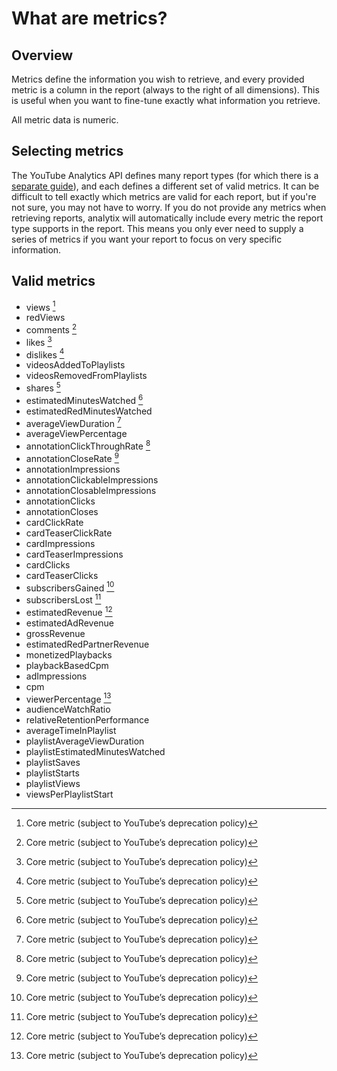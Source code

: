 # What are metrics?

## Overview

Metrics define the information you wish to retrieve, and every provided metric is a column in the report (always to the right of all dimensions).
This is useful when you want to fine-tune exactly what information you retrieve.

All metric data is numeric.

## Selecting metrics

The YouTube Analytics API defines many report types (for which there is a [separate guide](report-types.md)), and each defines a different set of valid metrics.
It can be difficult to tell exactly which metrics are valid for each report, but if you're not sure, you may not have to worry.
If you do not provide any metrics when retrieving reports, analytix will automatically include every metric the report type supports in the report.
This means you only ever need to supply a series of metrics if you want your report to focus on very specific information.

## Valid metrics

* views [^1]
* redViews
* comments [^1]
* likes [^1]
* dislikes [^1]
* videosAddedToPlaylists
* videosRemovedFromPlaylists
* shares [^1]
* estimatedMinutesWatched [^1]
* estimatedRedMinutesWatched
* averageViewDuration [^1]
* averageViewPercentage
* annotationClickThroughRate [^1]
* annotationCloseRate [^1]
* annotationImpressions
* annotationClickableImpressions
* annotationClosableImpressions
* annotationClicks
* annotationCloses
* cardClickRate
* cardTeaserClickRate
* cardImpressions
* cardTeaserImpressions
* cardClicks
* cardTeaserClicks
* subscribersGained [^1]
* subscribersLost [^1]
* estimatedRevenue [^1]
* estimatedAdRevenue
* grossRevenue
* estimatedRedPartnerRevenue
* monetizedPlaybacks
* playbackBasedCpm
* adImpressions
* cpm
* viewerPercentage [^1]
* audienceWatchRatio
* relativeRetentionPerformance
* averageTimeInPlaylist
* playlistAverageViewDuration
* playlistEstimatedMinutesWatched
* playlistSaves
* playlistStarts
* playlistViews
* viewsPerPlaylistStart

[^1]: Core metric (subject to YouTube’s deprecation policy)
